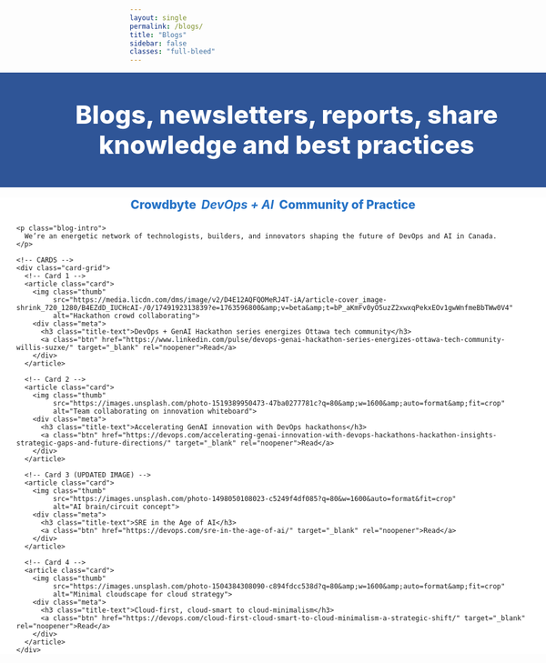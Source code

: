 ```yaml
---
layout: single
permalink: /blogs/
title: "Blogs"
sidebar: false
classes: "full-bleed"
---
```


<style>
/* Hide the built-in page title; we use the hero heading */
.page__title { display:none !important; }

/* Hide Previous / Next pager on this page only */
.pagination, .pagination--pager { display:none !important; }

/* ===== Full-bleed helpers ===== */
.page.full-bleed .page__inner-wrap,
.page.full-bleed .page__content {
  max-width: none !important;
  padding-left: 0 !important;
  padding-right: 0 !important;
}
.full-bleed-row {
  width: 100vw;
  margin-left: calc(50% - 50vw);
  margin-right: calc(50% - 50vw);
}

/* ===== HERO (full width, centered) ===== */
.blog-hero {
  background:#2f5597;
  color:#fff;
  padding: clamp(28px,5vw,56px) 24px;
  text-align:center;
}
.blog-hero h1 {
  margin:0;
  font-weight:800;
  font-size: clamp(28px,4.6vw,56px);
  line-height:1.2;
  letter-spacing:.2px;
}

/* ===== BODY (full width) ===== */
.blog-body.full-bleed-row { background:#fff; }
.blog-inner {
  max-width: none;
  padding: 0 clamp(12px, 3vw, 48px);
  margin: 18px 0 64px;
}

/* Subtitle */
.blog-subtitle {
  text-align:center;
  font-weight: 800;
  color:#2874c7;
  font-size: clamp(18px, 2.2vw, 24px);
  margin: 8px 0 22px;
}

/* Intro */
.blog-intro {
  margin: 0 auto 24px;
  line-height: 1.5;
  max-width: 90ch;
  text-align: center;
}

/* ===== Card grid (edge-to-edge, responsive) ===== */
.card-grid {
  display:grid;
  grid-template-columns: repeat(auto-fit, minmax(280px, 1fr));
  gap: clamp(12px, 2vw, 28px);
}

/* Blog card */
.card {
  position: relative;
  border-radius: 18px;
  overflow: hidden;
  box-shadow: 0 8px 30px rgba(0,0,0,.06);
  background: #f6f8fb;
  display:flex;
  flex-direction:column;
  isolation:isolate;
}

/* Image (reliable on GitHub Pages) */
.card img.thumb {
  width: 100%;
  height: auto;
  display:block;
  aspect-ratio: 16/9;     /* consistent crop */
  object-fit: cover;      /* fill nicely */
}

/* Title + actions below the image */
.card .meta {
  padding: 12px 14px 14px;
  display:grid;
  grid-template-columns: 1fr auto;
  gap: 10px;
  align-items:center;
  border-top: 1px solid rgba(0,0,0,.06);
}

/* SIMPLE TITLE: smaller + not bold */
.card .title-text {
  margin: 0;
  font-weight: 400;       /* normal weight */
  font-size: 0.95rem;     /* smaller text */
  line-height: 1.3;
  color: #1f2937;         /* neutral dark */
}

@media (max-width: 520px){
  .card .title-text { font-size: 0.92rem; }
}
@media (min-width: 1100px){
  .card .title-text { font-size: 0.98rem; }
}

/* Button */
.card .btn {
  display:inline-block;
  line-height: 1;
  padding: 9px 13px;
  border-radius: 999px;
  background:#2f5597;
  color:#fff !important;
  text-decoration:none;
  font-weight:700;
  font-size:.88rem;
  transition: transform .05s ease, box-shadow .2s ease, background .2s ease;
  box-shadow: 0 4px 14px rgba(47,85,151,.22);
  white-space: nowrap;
}
.card .btn:hover { background:#2874c7; text-decoration:none; }
.card .btn:active { transform: translateY(1px); }
</style>

<!-- HERO -->
<div class="full-bleed-row blog-hero">
  <h1>Blogs, newsletters, reports, share knowledge and best practices</h1>
</div>

<!-- BODY -->
<div class="blog-body full-bleed-row">
  <div class="blog-inner">
    <div class="blog-subtitle">Crowdbyte&nbsp;&nbsp;<em><strong>DevOps + AI</strong></em>&nbsp;&nbsp;Community of Practice</div>

    <p class="blog-intro">
      We’re an energetic network of technologists, builders, and innovators shaping the future of DevOps and AI in Canada.
    </p>

    <!-- CARDS -->
    <div class="card-grid">
      <!-- Card 1 -->
      <article class="card">
        <img class="thumb"
             src="https://media.licdn.com/dms/image/v2/D4E12AQFQOMeRJ4T-iA/article-cover_image-shrink_720_1280/B4EZdD_IUCHcAI-/0/1749192313839?e=1763596800&amp;v=beta&amp;t=bP_aKmFv0yO5uzZ2xwxqPekxEOv1gwWnfmeBbTWw0V4"
             alt="Hackathon crowd collaborating">
        <div class="meta">
          <h3 class="title-text">DevOps + GenAI Hackathon series energizes Ottawa tech community</h3>
          <a class="btn" href="https://www.linkedin.com/pulse/devops-genai-hackathon-series-energizes-ottawa-tech-community-willis-suzxe/" target="_blank" rel="noopener">Read</a>
        </div>
      </article>

      <!-- Card 2 -->
      <article class="card">
        <img class="thumb"
             src="https://images.unsplash.com/photo-1519389950473-47ba0277781c?q=80&amp;w=1600&amp;auto=format&amp;fit=crop"
             alt="Team collaborating on innovation whiteboard">
        <div class="meta">
          <h3 class="title-text">Accelerating GenAI innovation with DevOps hackathons</h3>
          <a class="btn" href="https://devops.com/accelerating-genai-innovation-with-devops-hackathons-hackathon-insights-strategic-gaps-and-future-directions/" target="_blank" rel="noopener">Read</a>
        </div>
      </article>

      <!-- Card 3 (UPDATED IMAGE) -->
      <article class="card">
        <img class="thumb"
             src="https://images.unsplash.com/photo-1498050108023-c5249f4df085?q=80&w=1600&auto=format&fit=crop"
             alt="AI brain/circuit concept">
        <div class="meta">
          <h3 class="title-text">SRE in the Age of AI</h3>
          <a class="btn" href="https://devops.com/sre-in-the-age-of-ai/" target="_blank" rel="noopener">Read</a>
        </div>
      </article>

      <!-- Card 4 -->
      <article class="card">
        <img class="thumb"
             src="https://images.unsplash.com/photo-1504384308090-c894fdcc538d?q=80&amp;w=1600&amp;auto=format&amp;fit=crop"
             alt="Minimal cloudscape for cloud strategy">
        <div class="meta">
          <h3 class="title-text">Cloud-first, cloud-smart to cloud-minimalism</h3>
          <a class="btn" href="https://devops.com/cloud-first-cloud-smart-to-cloud-minimalism-a-strategic-shift/" target="_blank" rel="noopener">Read</a>
        </div>
      </article>
    </div>
  </div>
</div>
